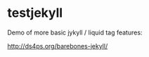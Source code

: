 # testjekyll

Demo of more basic jykyll / liquid tag features: 

http://ds4ps.org/barebones-jekyll/
